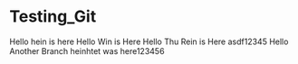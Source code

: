 # Testing_Git

Hello hein is here
Hello Win is Here
Hello Thu Rein is Here
asdf12345
Hello Another Branch
heinhtet was here123456
